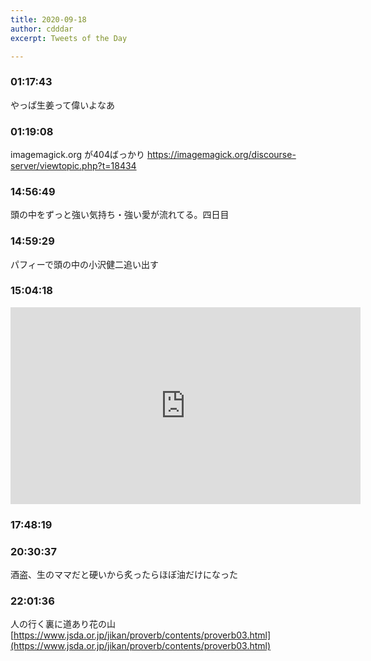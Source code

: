 ```yaml
---
title: 2020-09-18
author: cdddar
excerpt: Tweets of the Day

---
```


### 01:17:43

やっぱ生姜って偉いよなあ

### 01:19:08

imagemagick.org が404ばっかり https://imagemagick.org/discourse-server/viewtopic.php?t=18434

### 14:56:49

頭の中をずっと強い気持ち・強い愛が流れてる。四日目

### 14:59:29

パフィーで頭の中の小沢健二追い出す

### 15:04:18

<iframe width="560" height="315" src="https://www.youtube.com/embed/aBIo8GVVarU" frameborder="0" allow="accelerometer; autoplay; encrypted-media; gyroscope; picture-in-picture" allowfullscreen></iframe>

### 17:48:19

<blockquote class="twitter-tweet"><p lang="ja" dir="ltr"></p><a href="https://twitter.com/haruhi_official/status/1306865545799774209?ref_src=twsrc%5Etfw"></a></blockquote><script async src="https://platform.twitter.com/widgets.js" charset="utf-8"></script>

### 20:30:37

酒盗、生のママだと硬いから炙ったらほぼ油だけになった

### 22:01:36

人の行く裏に道あり花の山
[https://www.jsda.or.jp/jikan/proverb/contents/proverb03.html](https://www.jsda.or.jp/jikan/proverb/contents/proverb03.html)
